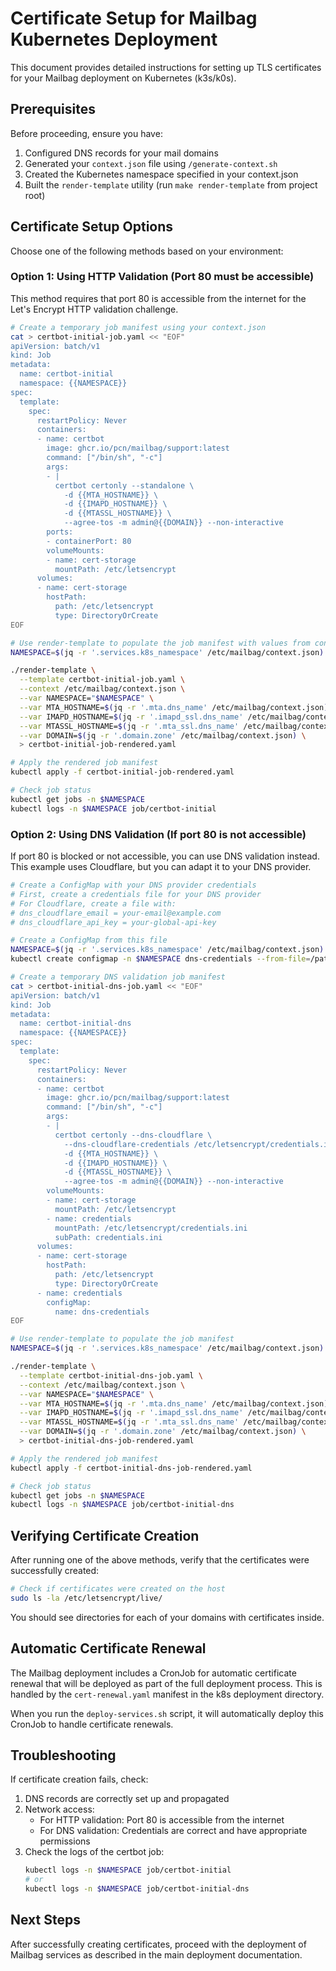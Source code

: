 # Certificate Setup for Mailbag Kubernetes Deployment

This document provides detailed instructions for setting up TLS certificates for your Mailbag deployment on Kubernetes (k3s/k0s).

## Prerequisites

Before proceeding, ensure you have:
1. Configured DNS records for your mail domains
2. Generated your `context.json` file using `/generate-context.sh`
3. Created the Kubernetes namespace specified in your context.json
4. Built the `render-template` utility (run `make render-template` from project root)

## Certificate Setup Options

Choose one of the following methods based on your environment:

### Option 1: Using HTTP Validation (Port 80 must be accessible)

This method requires that port 80 is accessible from the internet for the Let's Encrypt HTTP validation challenge.

```bash
# Create a temporary job manifest using your context.json
cat > certbot-initial-job.yaml << "EOF"
apiVersion: batch/v1
kind: Job
metadata:
  name: certbot-initial
  namespace: {{NAMESPACE}}
spec:
  template:
    spec:
      restartPolicy: Never
      containers:
      - name: certbot
        image: ghcr.io/pcn/mailbag/support:latest
        command: ["/bin/sh", "-c"]
        args:
        - |
          certbot certonly --standalone \
            -d {{MTA_HOSTNAME}} \
            -d {{IMAPD_HOSTNAME}} \
            -d {{MTASSL_HOSTNAME}} \
            --agree-tos -m admin@{{DOMAIN}} --non-interactive
        ports:
        - containerPort: 80
        volumeMounts:
        - name: cert-storage
          mountPath: /etc/letsencrypt
      volumes:
      - name: cert-storage
        hostPath:
          path: /etc/letsencrypt
          type: DirectoryOrCreate
EOF

# Use render-template to populate the job manifest with values from context.json
NAMESPACE=$(jq -r '.services.k8s_namespace' /etc/mailbag/context.json)

./render-template \
  --template certbot-initial-job.yaml \
  --context /etc/mailbag/context.json \
  --var NAMESPACE="$NAMESPACE" \
  --var MTA_HOSTNAME=$(jq -r '.mta.dns_name' /etc/mailbag/context.json) \
  --var IMAPD_HOSTNAME=$(jq -r '.imapd_ssl.dns_name' /etc/mailbag/context.json) \
  --var MTASSL_HOSTNAME=$(jq -r '.mta_ssl.dns_name' /etc/mailbag/context.json) \
  --var DOMAIN=$(jq -r '.domain.zone' /etc/mailbag/context.json) \
  > certbot-initial-job-rendered.yaml

# Apply the rendered job manifest
kubectl apply -f certbot-initial-job-rendered.yaml

# Check job status
kubectl get jobs -n $NAMESPACE
kubectl logs -n $NAMESPACE job/certbot-initial
```

### Option 2: Using DNS Validation (If port 80 is not accessible)

If port 80 is blocked or not accessible, you can use DNS validation instead. This example uses Cloudflare, but you can adapt it to your DNS provider.

```bash
# Create a ConfigMap with your DNS provider credentials
# First, create a credentials file for your DNS provider
# For Cloudflare, create a file with:
# dns_cloudflare_email = your-email@example.com
# dns_cloudflare_api_key = your-global-api-key

# Create a ConfigMap from this file
NAMESPACE=$(jq -r '.services.k8s_namespace' /etc/mailbag/context.json)
kubectl create configmap -n $NAMESPACE dns-credentials --from-file=/path/to/your/credentials.ini

# Create a temporary DNS validation job manifest
cat > certbot-initial-dns-job.yaml << "EOF"
apiVersion: batch/v1
kind: Job
metadata:
  name: certbot-initial-dns
  namespace: {{NAMESPACE}}
spec:
  template:
    spec:
      restartPolicy: Never
      containers:
      - name: certbot
        image: ghcr.io/pcn/mailbag/support:latest
        command: ["/bin/sh", "-c"]
        args:
        - |
          certbot certonly --dns-cloudflare \
            --dns-cloudflare-credentials /etc/letsencrypt/credentials.ini \
            -d {{MTA_HOSTNAME}} \
            -d {{IMAPD_HOSTNAME}} \
            -d {{MTASSL_HOSTNAME}} \
            --agree-tos -m admin@{{DOMAIN}} --non-interactive
        volumeMounts:
        - name: cert-storage
          mountPath: /etc/letsencrypt
        - name: credentials
          mountPath: /etc/letsencrypt/credentials.ini
          subPath: credentials.ini
      volumes:
      - name: cert-storage
        hostPath:
          path: /etc/letsencrypt
          type: DirectoryOrCreate
      - name: credentials
        configMap:
          name: dns-credentials
EOF

# Use render-template to populate the job manifest
NAMESPACE=$(jq -r '.services.k8s_namespace' /etc/mailbag/context.json)

./render-template \
  --template certbot-initial-dns-job.yaml \
  --context /etc/mailbag/context.json \
  --var NAMESPACE="$NAMESPACE" \
  --var MTA_HOSTNAME=$(jq -r '.mta.dns_name' /etc/mailbag/context.json) \
  --var IMAPD_HOSTNAME=$(jq -r '.imapd_ssl.dns_name' /etc/mailbag/context.json) \
  --var MTASSL_HOSTNAME=$(jq -r '.mta_ssl.dns_name' /etc/mailbag/context.json) \
  --var DOMAIN=$(jq -r '.domain.zone' /etc/mailbag/context.json) \
  > certbot-initial-dns-job-rendered.yaml

# Apply the rendered job manifest
kubectl apply -f certbot-initial-dns-job-rendered.yaml

# Check job status
kubectl get jobs -n $NAMESPACE
kubectl logs -n $NAMESPACE job/certbot-initial-dns
```

## Verifying Certificate Creation

After running one of the above methods, verify that the certificates were successfully created:

```bash
# Check if certificates were created on the host
sudo ls -la /etc/letsencrypt/live/
```

You should see directories for each of your domains with certificates inside.

## Automatic Certificate Renewal

The Mailbag deployment includes a CronJob for automatic certificate renewal that will be deployed as part of the full deployment process. This is handled by the `cert-renewal.yaml` manifest in the k8s deployment directory.

When you run the `deploy-services.sh` script, it will automatically deploy this CronJob to handle certificate renewals.

## Troubleshooting

If certificate creation fails, check:

1. DNS records are correctly set up and propagated
2. Network access:
   - For HTTP validation: Port 80 is accessible from the internet
   - For DNS validation: Credentials are correct and have appropriate permissions
3. Check the logs of the certbot job:
   ```bash
   kubectl logs -n $NAMESPACE job/certbot-initial
   # or
   kubectl logs -n $NAMESPACE job/certbot-initial-dns
   ```

## Next Steps

After successfully creating certificates, proceed with the deployment of Mailbag services as described in the main deployment documentation.
